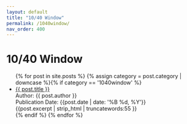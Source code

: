 ```yaml
---
layout: default
title: "10/40 Window"
permalink: /1040window/
nav_order: 400
---
```

<h1 class="category-title">10/40 Window</h1>
<ul>
  {% for post in site.posts %}
    {% assign category = post.category | downcase %}{% if category == '1040window' %}
      <li class="article-list">
        <a href="{{ post.url | prepend: site.baseurl }}">{{ post.title }}</a><br>
        <div class="author">Author: {{ post.author }}</div>
        <div class="publication-date">Publication Date: <time datetime="{{post.date | date: '%F'}}">{{post.date | date: '%B %d, %Y'}}</time></div>
        <div class="excerpt">{{post.excerpt | strip_html | truncatewords:55 }}</div>
      </li>
    {% endif %}
  {% endfor %}
</ul>

